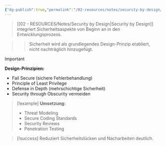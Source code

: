 ```yaml
---
{"dg-publish":true,"permalink":"/02-resources/notes/security-by-design/","tags":["sicherheit/konzepte","softwareentwicklung/prinzipien"],"noteIcon":"","updated":"2025-10-29T12:59:10.041+01:00"}
---
```



>[[02 - RESOURCES/Notes/Security by Design\|Security by Design]] integriert Sicherheitsaspekte von Beginn an in den Entwicklungsprozess.

>>Sicherheit wird als grundlegendes Design-Prinzip etabliert, nicht nachträglich hinzugefügt.

>[!important] 
>**Design-Prinzipien:**
>- Fail Secure (sichere Fehlerbehandlung)
>- Principle of Least Privilege
>- Defense in Depth (mehrschichtige Sicherheit)
>- Security through Obscurity vermeiden

>[!example] 
>**Umsetzung:**
>- Threat Modeling
>- Secure Coding Standards
>- Security Reviews
>- Penetration Testing

>[!success] 
>Reduziert Sicherheitslücken und Nacharbeiten deutlich.